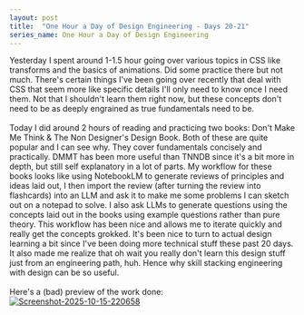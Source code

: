 ```yaml
---
layout: post
title:  "One Hour a Day of Design Engineering - Days 20-21"
series_name: One Hour a Day of Design Engineering
---
```


Yesterday I spent around 1-1.5 hour going over various topics in CSS like transforms and the basics of animations. Did some practice there but not much. There's certain things I've been going over recently that deal with CSS that seem more like specific details I'll only need to know once I need them. Not that I shouldn't learn them right now, but these concepts don't need to be as deeply engrained as true fundamentals need to be. 
<br><br>
Today I did around 2 hours of reading and practicing two books: Don't Make Me Think & The Non Designer's Design Book. Both of these are quite popular and I can see why. They cover fundamentals concisely and practically. DMMT has been more useful than TNNDB since it's a bit more in depth, but still self explanatory in a lot of parts. My workflow for these books looks like using NotebookLM to generate reviews of principles and ideas laid out, I then import the review (after turning the review into flashcards) into an LLM and ask it to make me some problems I can sketch out on a notepad to solve. I also ask LLMs to generate questions using the concepts laid out in the books using example questions rather than pure theory. This workflow has been nice and allows me to iterate quickly and really get the concepts grokked. It's been nice to turn to actual design learning a bit since I've been doing more technical stuff these past 20 days. It also made me realize that oh wait you really don't learn this design stuff just from an engineering path, huh. Hence why skill stacking engineering with design can be so useful.
<br><br>
Here's a (bad) preview of the work done:<br>
<a href="https://ibb.co/m57Rkg1J"><img src="https://i.ibb.co/b5n6TDq1/Screenshot-2025-10-15-220658.png" alt="Screenshot-2025-10-15-220658" border="0"></a><br /><br />